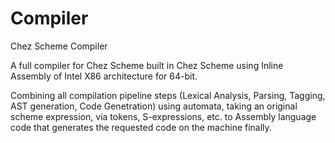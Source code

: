 # Compiler
Chez Scheme Compiler

A full compiler for Chez Scheme built in Chez Scheme using Inline Assembly of Intel X86 architecture for 64-bit. 

Combining all compilation pipeline steps (Lexical Analysis, Parsing, Tagging, AST generation, Code Genetration) using automata, taking an original scheme expression, via tokens, S-expressions, etc. to Assembly language code that generates the requested code on the machine finally.

